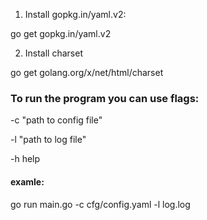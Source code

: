 1. Install gopkg.in/yaml.v2:

go get gopkg.in/yaml.v2

2. Install charset

go get golang.org/x/net/html/charset


### To run the program you can use flags:
-c "path to сonfig file"

-l "path to log file"

-h help

#### examle:
go run main.go -c cfg/config.yaml -l log.log